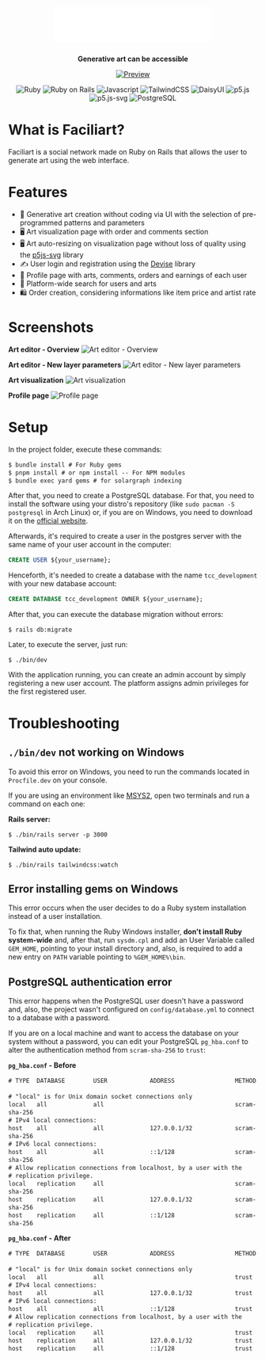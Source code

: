 <div align="center">
  <img src="app/assets/images/brand.svg" alt="Faciliart" height="72">
  <p style="font-size:22px"></p>
  <p><strong>Generative art can be accessible</strong></p>
  
  <div align="center">
    
  [![Preview](https://img.shields.io/badge/Preview-430098?style=for-the-badge&logo=heroku&logoColor=white)](https://facili.art)
  
  </div>
  
  <div align="center">
    
  ![Ruby](https://img.shields.io/badge/Ruby-3.2.2-444444?style=for-the-badge&logo=ruby&labelColor=CC342D)
  ![Ruby on Rails](https://img.shields.io/badge/Rails-7.0.4-444444?style=for-the-badge&logo=rubyonrails&labelColor=D30001)
  ![Javascript](https://img.shields.io/badge/Javascript-F7DF1E?style=for-the-badge&logo=javascript&logoColor=black)
  ![TailwindCSS](https://img.shields.io/badge/TailwindCSS-3.3.3-444444?style=for-the-badge&logo=tailwindcss&logoColor=white&labelColor=06B6D4)
  ![DaisyUI](https://img.shields.io/badge/DaisyUI-2.51.5-444444?style=for-the-badge&logo=daisyui&labelColor=5A0EF8)
  ![p5.js](https://img.shields.io/badge/p5.js-1.6.0-444444?style=for-the-badge&logo=processingfoundation&labelColor=006699)
  ![p5.js-svg](https://img.shields.io/badge/p5.js_svg-1.5.1-444444?style=for-the-badge&logo=processingfoundation&labelColor=006699)
  ![PostgreSQL](https://img.shields.io/badge/PostgreSQL-4169E1?style=for-the-badge&logo=postgresql&logoColor=white)
  
  </div>

</div>

# What is Faciliart?

Faciliart is a social network made on Ruby on Rails that allows the user to generate art using the web interface.

# Features

* 🎨 Generative art creation without coding via UI with the selection of pre-programmed patterns and parameters
* 🖥️ Art visualization page with order and comments section
* 🖥️ Art auto-resizing on visualization page without loss of quality using the [p5js-svg](https://github.com/zenozeng/p5.js-svg) library
* ✍️ User login and registration using the [Devise](https://github.com/heartcombo/devise) library
* 🧑 Profile page with arts, comments, orders and earnings of each user
* 🔎 Platform-wide search for users and arts
* 🛍️ Order creation, considering informations like item price and artist rate

# Screenshots

**Art editor - Overview**
![Art editor - Overview](https://github.com/murciof/faciliart/assets/8229605/4f2c2fb8-c9f6-44ea-a9b8-9d85db49148a)

**Art editor - New layer parameters**
![Art editor - New layer parameters](https://github.com/murciof/faciliart/assets/8229605/27c2834e-adc2-49b2-a599-0994afe379c7)

**Art visualization**
![Art visualization](https://github.com/murciof/faciliart/assets/8229605/73a4aa25-ebea-4fc6-9f69-df41c435bf43)

**Profile page**
![Profile page](https://github.com/murciof/faciliart/assets/8229605/cbe298c2-c525-4e08-954e-007528692f53)

# Setup

In the project folder, execute these commands:

```console
$ bundle install # For Ruby gems
$ pnpm install # or npm install -- For NPM modules
$ bundle exec yard gems # for solargraph indexing
```

After that, you need to create a PostgreSQL database. For that, you need to install the software using your distro's repository (like `sudo pacman -S postgresql` in Arch Linux) or, if you are on Windows, you need to download it on the [official website](https://www.postgresql.org/download/).

Afterwards, it's required to create a user in the postgres server with the same name of your user account in the computer:

```sql
CREATE USER ${your_username};
```

Henceforth, it's needed to create a database with the name `tcc_development` with your new database account:

```sql
CREATE DATABASE tcc_development OWNER ${your_username};
```

After that, you can execute the database migration without errors:
```console
$ rails db:migrate
```

Later, to execute the server, just run:

```console
$ ./bin/dev
```

With the application running, you can create an admin account by simply registering a new user account. The platform assigns admin privileges for the first registered user.

# Troubleshooting

## `./bin/dev` not working on Windows

To avoid this error on Windows, you need to run the commands located in `Procfile.dev` on your console.

If you are using an environment like [MSYS2](https://www.msys2.org/), open two terminals and run a command on each one:

**Rails server:**
```console
$ ./bin/rails server -p 3000
```
**Tailwind auto update:**
```console
$ ./bin/rails tailwindcss:watch
```

## Error installing gems on Windows

This error occurs when the user decides to do a Ruby system installation instead of a user installation.

To fix that, when running the Ruby Windows installer, **don't install Ruby system-wide** and, after that, run `sysdm.cpl` and add an User Variable called `GEM_HOME`, pointing to your install directory and, also, is required to add a new entry on `PATH` variable pointing to `%GEM_HOME%\bin`.

## PostgreSQL authentication error

This error happens when the PostgreSQL user doesn't have a password and, also, the project wasn't configured on `config/database.yml` to connect to a database with a password.

If you are on a local machine and want to access the database on your system without a password, you can edit your PostgreSQL `pg_hba.conf` to alter the authentication method from `scram-sha-256` to `trust`:

**`pg_hba.conf` - Before**
```
# TYPE  DATABASE        USER            ADDRESS                 METHOD

# "local" is for Unix domain socket connections only
local   all             all                                     scram-sha-256
# IPv4 local connections:
host    all             all             127.0.0.1/32            scram-sha-256
# IPv6 local connections:
host    all             all             ::1/128                 scram-sha-256
# Allow replication connections from localhost, by a user with the
# replication privilege.
local   replication     all                                     scram-sha-256
host    replication     all             127.0.0.1/32            scram-sha-256
host    replication     all             ::1/128                 scram-sha-256
```
**`pg_hba.conf` - After**
```
# TYPE  DATABASE        USER            ADDRESS                 METHOD

# "local" is for Unix domain socket connections only
local   all             all                                     trust
# IPv4 local connections:
host    all             all             127.0.0.1/32            trust
# IPv6 local connections:
host    all             all             ::1/128                 trust
# Allow replication connections from localhost, by a user with the
# replication privilege.
local   replication     all                                     trust
host    replication     all             127.0.0.1/32            trust
host    replication     all             ::1/128                 trust
```
